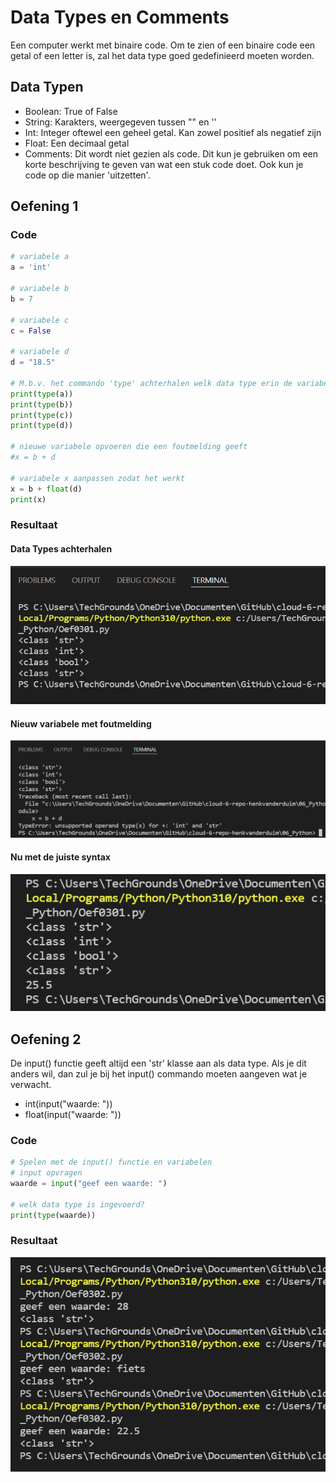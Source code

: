 # Data Types en Comments
Een computer werkt met binaire code. Om te zien of een binaire code een getal of een letter is, zal het data type goed gedefinieerd moeten worden.  

## Data Typen
- Boolean: True of False
- String: Karakters, weergegeven tussen "" en ''
- Int: Integer oftewel een geheel getal. Kan zowel positief als negatief zijn
- Float: Een decimaal getal
- Comments: Dit wordt niet gezien als code. Dit kun je gebruiken om een korte beschrijving te geven van wat een stuk code doet. Ook kun je code op die manier 'uitzetten'.

## Oefening 1
### Code
```python
# variabele a
a = 'int'

# variabele b
b = 7

# variabele c
c = False

# variabele d
d = "18.5"

# M.b.v. het commando 'type' achterhalen welk data type erin de variabelen zit.
print(type(a))
print(type(b))
print(type(c))
print(type(d))

# nieuwe variabele opvoeren die een foutmelding geeft
#x = b + d

# variabele x aanpassen zodat het werkt
x = b + float(d)
print(x)
```
### Resultaat
#### Data Types achterhalen
![result](../00_includes/Oef0301-result1.png)

#### Nieuw variabele met foutmelding
![result](../00_includes/Oef0301-result2.png)

#### Nu met de juiste syntax
![result](../00_includes/Oef0301-result3.png)

## Oefening 2
De input() functie geeft altijd een 'str' klasse aan als data type. Als je dit anders wil, dan zul je bij het input() commando moeten aangeven wat je verwacht.  
- int(input("waarde: "))
- float(input("waarde: "))

### Code
```python
# Spelen met de input() functie en variabelen
# input opvragen
waarde = input("geef een waarde: ")

# welk data type is ingevoerd?
print(type(waarde))
```
### Resultaat
![result](../00_includes/Oef0302-result.png)